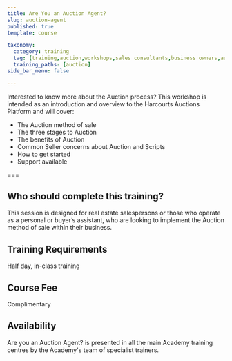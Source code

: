 ```yaml
---
title: Are You an Auction Agent?
slug: auction-agent
published: true
template: course

taxonomy:
  category: training
  tag: [training,auction,workshops,sales consultants,business owners,auctioneer,managers]
  training_paths: [auction]
side_bar_menu: false

---
```


Interested to know more about the Auction process? This workshop is intended as an introduction and overview to the Harcourts Auctions Platform and will cover:
- The Auction method of sale
- The three stages to Auction
- The benefits of Auction
- Common Seller concerns about Auction and Scripts
- How to get started
- Support available

===

## Who should complete this training?
This session is designed for real estate salespersons or those who operate as a personal or buyer’s assistant, who are looking to implement the Auction method of sale within their business.

## Training Requirements
Half day, in-class training

## Course Fee
Complimentary 

## Availability
Are you an Auction Agent? is presented in all the main Academy training centres by the Academy's team of specialist trainers.


